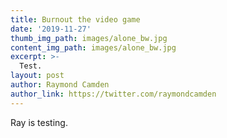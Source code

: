 ```yaml
---
title: Burnout the video game
date: '2019-11-27'
thumb_img_path: images/alone_bw.jpg
content_img_path: images/alone_bw.jpg
excerpt: >-
  Test.
layout: post
author: Raymond Camden
author_link: https://twitter.com/raymondcamden
---
```


Ray is testing.